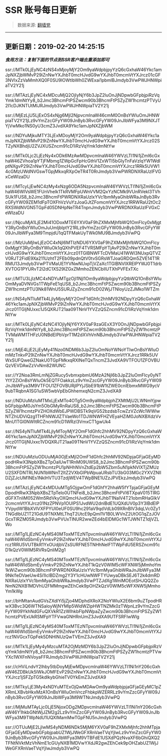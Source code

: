 # SSR 账号每日更新 
> 数据来源: [翻墙党](https://fanqiangdang.com/) 
----------------------------------------------
## 更新日期：2019-02-20 14:25:15 
***食用方法：复制下面的节点到SSR客户端去重添加即可***

 ssr://MTk0LjEyNC4zNS4xMjoyMjY2Om9yaWdpbjpyYzQ6cGxhaW46Ykc1amJpNXZjbWMvP29iZnNwYXJhbT0mcHJvdG9wYXJhbT0mcmVtYXJrcz01cGF3NVlxZzVaMmhXQ0F0SU9lOWtlbWh0ZWExai1pbmlBJmdyb3VwPWJHNWpiaTV2Y21j

ssr://MTAzLjEyNC4xMDcuMjQ2OjIyNjY6b3JpZ2luOnJjNDpwbGFpbjpiRzVqYmk1dmNtYy8_b2Jmc3BhcmFtPSZwcm90b3BhcmFtPSZyZW1hcmtzPTVyU2I1cDJKNTUtMlJRJmdyb3VwPWJHNWpiaTV2Y21j

ssr://MjEzLjU5LjExOS4xNjg6MjI2NjpvcmlnaW46cmM0OnBsYWluOmJHNWpiaTV2Y21jLz9vYmZzcGFyYW09JnByb3RvcGFyYW09JnJlbWFya3M9NXJTYjVwMko1NS0yU3cmZ3JvdXA9Ykc1amJpNXZjbWM

ssr://NDYuMjkuMTY3LjExMDoyMjY2Om9yaWdpbjpyYzQ6cGxhaW46Ykc1amJpNXZjbWMvP29iZnNwYXJhbT0mcHJvdG9wYXJhbT0mcmVtYXJrcz02STZyNXBhdjU2ZVJXUSZncm91cD1iRzVqYmk1dmNtYw

ssr://MTk0Ljc2LjEzNy4xODk6MzAwMDpvcmlnaW46YWVzLTI1Ni1jZmI6cGxhaW46ZVhoa1pYTjFMbmg1ZWpGcFpHcGthV1ZxWTI5bGIyTnFaVzlqYW1WdlptNXgvP29iZnNwYXJhbT0mcHJvdG9wYXJhbT0mcmVtYXJrcz1RRk5UVW14cGMzUWdNVGswTGpjMkxqRXpOeTR4T0RrJmdyb3VwPWRDNXRaUzlFVGxCeWIzaDU

ssr://MTcyLjEwNC4zMy4xNzg6ODA5NzpvcmlnaW46YWVzLTI1Ni1jZmI6cGxhaW46WlVsWE1FUnVhelk1TkRVMFpUWnVVM2QxYzNCMk9VUnRVekl3TVhSUk1FUS8_b2Jmc3BhcmFtPWRDNXRaUzlxYVc1bmMyaGhibWRaJnByb3RvcGFyYW09ZEM1dFpTOXFhVzVuYzJoaGJtZFomcmVtYXJrcz1RRWRaU2tOc2RXSWdNVGN5TGpFd05DNHpNeTR4TnpnJmdyb3VwPWRDNXRaUzlFVGxCeWIzaDU

ssr://NjcuMjA1LjE2Mi41ODoxMTE6YXV0aF9hZXMxMjhfbWQ1OmFlcy0xMjgtY3RyOnBsYWluOmJuUmljblptY21RLz9vYmZzcGFyYW09JnByb3RvcGFyYW09JnJlbWFya3M9TmpjdU1qQTFMakUyTWk0MU9BJmdyb3VwPQ

ssr://MzUuMjIwLjEzOC4xNjI6MTIzNDU6YXV0aF9hZXMxMjhfbWQ1OmFlcy0xMjgtY3RyOnBsYWluOk1qQXhPVEF4TVRSMFpYTjAvP29iZnNwYXJhbT0mcHJvdG9wYXJhbT0mcmVtYXJrcz01TGlBNWFTcDVMaU41WWl3NUxpQTVZV0RJT2FidE9Xa211UzhtT2FEb09pdnQtV0tvSGRsWTJoaGRDQm5ZVE14T1RRMU13Jmdyb3VwPTVMaUE1YVNwNUxpTjVZaXc1TGlBNVlXRElPYWJ0T1drbXVTOG1PYURvT2l2dC1XS29IZGxZMmhoZENCbllUTXhPVFExTXc

ssr://MTU3LjIzMC4xNDYuMTgzOjI1NjI1Om9yaWdpbjpyYzQtbWQ1OnBsYWluOmMyaDVNVGs1TWpFeE1qUS8_b2Jmc3BhcmFtPSZwcm90b3BhcmFtPSZyZW1hcmtzPTU3Nk81WnU5SURJZyZncm91cD02WjJTNloyUzZJMko1WTZm

ssr://NS4yNTIuMTk4LjIyMjoyMjY2OmF1dGhfc2hhMV92NDpyYzQ6cGxhaW46Ykc1amJpNXZjbWMvP29iZnNwYXJhbT0mcHJvdG9wYXJhbT0mcmVtYXJrcz01TGljNUxxc1J5QXRJT21aa09TNnV1YVZzQSZncm91cD1iRzVqYmk1dmNtYw

ssr://MTk0LjEyNC4zNC41OjIyNjY6YXV0aF9zaGExX3Y0OnJjNDpwbGFpbjpiRzVqYmk1dmNtYy8_b2Jmc3BhcmFtPSZwcm90b3BhcmFtPSZyZW1hcmtzPTVMaWM1THFzU0NBdElPbVprT1M2dXVhVnNBJmdyb3VwPWJHNWpiaTV2Y21j

ssr://MjE4LjE2LjEyMy41Nzo0NDM6b3JpZ2luOmNoYWNoYTIwOnBsYWluOmMzTnkvP29iZnNwYXJhbT0mcHJvdG9wYXJhbT0mcmVtYXJrcz1RRk5UVWxSUFQweGZNakU0TGpFMkxqRXlNeTQxTncmZ3JvdXA9VTFOU1ZFOVBUQzVEVDAwZzVvNm82WUNC

ssr://Y2Noa3RmLmNjZGRucy5vbmxpbmU6MzA2NjI6b3JpZ2luOmFlcy0yNTYtY2ZiOnBsYWluOk5EQTFOakkzLz9vYmZzcGFyYW09JnByb3RvcGFyYW09JnJlbWFya3M9VTFOU1ZFOVBURjlPYjJSbE91bW1tZWE0cnlEbmxMWG9ycV9ubTRqbnA1SG1uSW5wbVpEbGhhemxqN2cmZ3JvdXA9

ssr://NDUuMzIuMTMxLjExMTo4OTg5Om9yaWdpbjphZXMtMjU2LWNmYjpwbGFpbjpiM0JsYm5ObGMyRnRaUS8_b2Jmc3BhcmFtPSZwcm90b3BhcmFtPSZyZW1hcmtzPVZHOXdWbEJPWDBSTk9qVG52bzdsbTcwZzVZcWc1WWlwNTZhUDViQzg1THFhNWJlZTVaeWo1TDJWNWFHZVEyaHZiM0JoNXBXdzVvMnU1TGl0NWItRCZncm91cD1WRzl3VmxCT1gwUk4

ssr://NS4yNTIuMTk4LjIyMToyMjY2OmF1dGhfc2hhMV92NDpyYzQ6cGxhaW46Ykc1amJpNXZjbWMvP29iZnNwYXJhbT0mcHJvdG9wYXJhbT0mcmVtYXJrcz01TGljNUxxc1VDQXRJT21aa09TNnV1YVZzQSZncm91cD1iRzVqYmk1dmNtYw

ssr://NDUuMzIuODUuMjA0OjExMjI2OmF1dGhfc2hhMV92NDpjaGFjaGEyMDpodHRwX3NpbXBsZTpOalUwT1RnM09UWS8_b2Jmc3BhcmFtPSZwcm90b3BhcmFtPSZyZW1hcmtzPU1pNHhNVnZtdEp2bW5Zbm5uN1pkNVlXTjZMUzU2SXFDNTRLNUN1bWNnT2ltZ2VXbGlPbWpuaURsbTU3bG03MGc2YXVZNllDZjZJcUM1NEs1NklHVTU3TzdjWEV4TWpBNE1UZzJPVEkzJmdyb3VwPQ

ssr://MTAzLjEyNC4xMDUuMTg5OjgwOmF1dGhfY2hhaW5fYTpjaGFjaGEyMDpodHRwX3NpbXBsZTpTelo0UTNFei8_b2Jmc3BhcmFtPVl6TXpaV015TlRGdGFXTnliM052Wm5RdVkyOXQmcHJvdG9wYXJhbT1NalV4T21obmRHaGlkV2cmcmVtYXJrcz01NzZPNVp1OUlPS1JvdWU2dnlBdE1UQXdUV0p3Y3lBdElPYVpydW1BbXVlVXFPYUl0eUF0SU9hc291aV9qdVdLb09XRnBlV3dqLVc0Zy1TNGdlbUZ1T21GdU9TNXMtLThqT2UtcE9pQml1V1B0LWVnZ2UtOG1qZzJOVGcxTlRZM05RJmdyb3VwPVUxTlNUR2wwZEd4bElDMGc1WTJWNTZ1djVZLWo

ssr://MTg1LjEzNC4yMS40MToxMTEzNTpvcmlnaW46YWVzLTI1Ni1jZmI6cGxhaW46WldSbmEyVmkvP29iZnNwYXJhbT0mcHJvdG9wYXJhbT0mcmVtYXJrcz1RRU5VUTBkR1YxOUdjbVZsSURFNE5TNHhNelF1TWpFdU5ERSZncm91cD1kQzV0WlM5RVRsQnliM2g1

ssr://MTg1LjEzNC4yMS40MToxMTEzNTpvcmlnaW46YWVzLTI1Ni1jZmI6cGxhaW46WldSbmEyVmkvP29iZnNwYXJhbT1kQzV0WlM5cWFXNW5jMmhoYm1kWiZwcm90b3BhcmFtPWRDNXRaUzlxYVc1bmMyaGhibWRaJnJlbWFya3M9Nkl1eDVaeUw4Si1IclBDZmg2Y3Y1cHUwNWFTYUwyaDBkSEJ6T2k4dmRDNXRaUzlxYVc1bmMyaGhibWRaJmdyb3VwPTZJdXg1WnlMOEotSHJQQ2ZoNmN2NXB1MDVhU2FMMmgwZEhCek9pOHZkQzV0WlM5cWFXNW5jMmhoYm1kWg

ssr://bHMtanAudGVsZXdlYi5jZjo4MDphdXRoX2NoYWluX2E6bm9uZTpodHRwX3Bvc3Q6WTNSaloyWjNYMlp5WldWZlpHWTNZMk0zTWpnLz9vYmZzcGFyYW09YkhNdGFuQXVkR1ZzWlhkbFlpNWpaZyZwcm90b3BhcmFtPSZyZW1hcmtzPVExUkRSMFpYTFVwaGNHRnUmZ3JvdXA9UTFSRFIwWlg

ssr://MTg1LjEzNC4yMS40MToxMTEzNTpvcmlnaW46YWVzLTI1Ni1jZmI6cGxhaW46WldSbmEyVmkvP29iZnNwYXJhbT0mcHJvdG9wYXJhbT0mcmVtYXJrcz1NVGcxTGpFek5DNHlNUzQwTVEmZ3JvdXA9

ssr://MTk1LjEyMy4yMzcuMTA2OjMzMDY6b3JpZ2luOnJjNDpwbGFpbjpiRzVqYmk1dmNtYy8_b2Jmc3BhcmFtPSZwcm90b3BhcmFtPSZyZW1hcmtzPTVwYXc1WXFnNVoyaFFRJmdyb3VwPWJHNWpiaTV2Y21j

ssr://cHViLndvY2lhby5tbDoyMjEwMDpvcmlnaW46YWVzLTI1Ni1nY206cGxhaW46ZDBkUk5IWkJOMFEvP29iZnNwYXJhbT0mcHJvdG9wYXJhbT0mcmVtYXJrcz1jSFZpTG5kdlkybGhieTV0YkEmZ3JvdXA9

ssr://MTkyLjE3My4xNDYuMTExOjQwMDAwOm9yaWdpbjpjaGFjaGEyMC1pZXRmLXBvbHkxMzA1OnBsYWluOmVrczFhbkpWZERRLz9vYmZzcGFyYW09JnByb3RvcGFyYW09JnJlbWFya3M9WTNrJmdyb3VwPQ

ssr://MjMuMTAyLjc0LjE5NjoxODg2MDpvcmlnaW46YWVzLTI1Ni1nY206cGxhaW46Y1hkbGNtWjJZM2g2Lz9vYmZzcGFyYW09JnByb3RvcGFyYW09JnJlbWFya3M9TWpNdU1UQXlMamMwTGpFNU5nJmdyb3VwPQ

ssr://OTUuMjE2LjIwMS4yNDM6NDk5MjM6YXV0aF9hZXMxMjhfc2hhMTpjaGFjaGEyMDpwbGFpbjpabUZ1WjJWeGFXRnVaeTVqYjIwLz9vYmZzcGFyYW09JnByb3RvcGFyYW09JnJlbWFya3M9VTBFdE1USXdPQzNvaXF6bGhiQXQ2TFNtNVktMzVhNmE1cGUyNXB1MDVwYXdJR2gwZEhCek9pOHZabUZ1WjJWeGFXRnVaeTVqYjIwJmdyb3VwPQ
